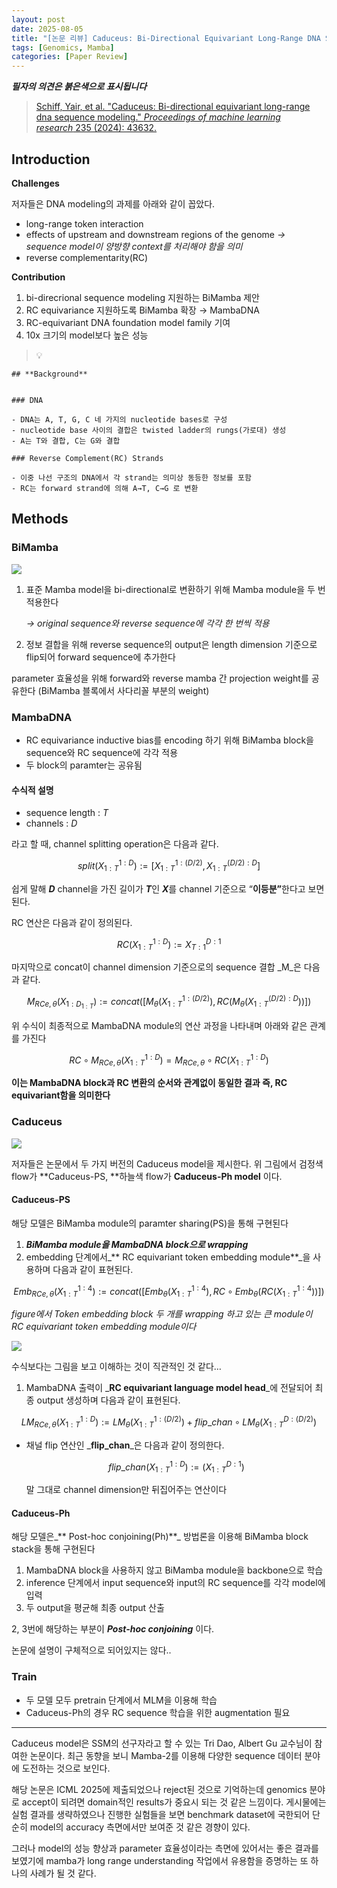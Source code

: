 ```yaml
---
layout: post
date: 2025-08-05
title: "[논문 리뷰] Caduceus: Bi-Directional Equivariant Long-Range DNA Sequence Modeling"
tags: [Genomics, Mamba]
categories: [Paper Review]
---
```


<span class="notion-red">_**필자의 의견은 붉은색으로 표시됩니다**_</span>


> [Schiff, Yair, et al. "Caduceus: Bi-directional equivariant long-range dna sequence modeling." ](https://pmc.ncbi.nlm.nih.gov/articles/PMC12189541/)[_Proceedings of machine learning research_](https://pmc.ncbi.nlm.nih.gov/articles/PMC12189541/)[ 235 (2024): 43632.](https://pmc.ncbi.nlm.nih.gov/articles/PMC12189541/)



## Introduction


**Challenges**


저자들은 DNA modeling의 과제를 아래와 같이 꼽았다.

- long-range token interaction
- effects of upstream and downstream regions of the genome 
_→ sequence model이 양방향 context를 처리해야 함을 의미_
- reverse complementarity(RC)

**Contribution**

1. bi-direcrional sequence modeling 지원하는 BiMamba 제안
1. RC equivariance 지원하도록 BiMamba 확장 → MambaDNA
1. RC-equivariant DNA foundation model family 기여
1. 10x 크기의 model보다 높은 성능

> 💡 


	## **Background**


	### DNA

	- DNA는 A, T, G, C 네 가지의 nucleotide bases로 구성
	- nucleotide base 사이의 결합은 twisted ladder의 rungs(가로대) 생성
	- A는 T와 결합, C는 G와 결합

	### Reverse Complement(RC) Strands

	- 이중 나선 구조의 DNA에서 각 strand는 의미상 동등한 정보를 포함
	- RC는 forward strand에 의해 A→T, C→G 로 변환


## Methods



### BiMamba


![](https://prod-files-secure.s3.us-west-2.amazonaws.com/542b861c-36a8-4051-84e5-8804b6728dba/2c247d59-7815-4980-99f0-8f0d21f445a7/image.png?X-Amz-Algorithm=AWS4-HMAC-SHA256&X-Amz-Content-Sha256=UNSIGNED-PAYLOAD&X-Amz-Credential=ASIAZI2LB466Z6ZXNRAZ%2F20250809%2Fus-west-2%2Fs3%2Faws4_request&X-Amz-Date=20250809T132137Z&X-Amz-Expires=3600&X-Amz-Security-Token=IQoJb3JpZ2luX2VjEIP%2F%2F%2F%2F%2F%2F%2F%2F%2F%2FwEaCXVzLXdlc3QtMiJHMEUCIQCZGv9iGPzENL6ubj79Z7YOeKWfy3DYAyPgFB1lEral4wIgBouy8fiCmt7cLNUYOc8XYtmINOXfdv4R8WiY%2BtPgJCEqiAQIvP%2F%2F%2F%2F%2F%2F%2F%2F%2F%2FARAAGgw2Mzc0MjMxODM4MDUiDCwjbxAjAcTQWh%2FJoSrcA5NfXq%2FgG6cImdq91tAd23vMwcTy8ZpMI0AmPLS7G%2B1Bl%2FiVOwRXSq4%2F2Nr6sQiqCFyN68%2BEAyJostl6ze9b98%2BCNLTtZ1vB%2BLydhLEqSbFSu%2BqUbgV%2F2eJm7aFvW4iEQwSRGsR%2BP4G8%2FdJ5YdhlU7Fmh6VTuurPKGjhcCYFSm7qUGDO1oyKVx35%2Fg6lqxzrZTY39HoWgBYUn%2FQOsFlwdvIxnXHkERM23uibuqoXjGwzkwKLZfY9OKwtzAmQjRFBbUDEcg0dsGTNC9P2nT2zehZuh4%2FWYWOlFW375eEYD2ugRE902WLOrSMS4ODpZAa4Oj6gx1ZNfrsPzpVCBUyB2gUdixDwqlqTajNvcmqpDZ8gblQbEx4ca3mGJlknUDiLf2pDI8gbBQyhFnsHknFhgRt90lJYNAJaSs0rN6DawZbHP0%2FUA6jb5PpcyDnQgaUMyODVk3TTHhlMJe4yYr%2BFG065CKna6yhculStA73%2FHGem6MpdhnBgLyVE7vp8u%2BdpyAsOdmBv0m5%2BzMgzkuzyX%2B20BD4CV%2F0UC293BsvkpsfXTZ7AltibI0wumA6xY%2BNmlClcSQGOWRCKhojfr%2FIgh7XbmzdnMoOgz0iQybOrznr0MRKeE63DI0WxG3DmMLHM3MQGOqUBj8chipjE1WzuTpVEQAMGAUmABwk7AzwWZxA65Y6JGknvnRZQni5eRBjKPUlp5VqbHs6OCBSLP4xlqxFKxzhtB%2BrgmFq88F6nUb6fmWWh86cmvHV538QW0uS32qtnUtFWmnszaM1am5l8s0cfNhkau4zUsTe8NRn8qxz%2FP65cHgiGICPkHFQKRNLHxKuCmQGIeMls3M4gwFDzYtxQZ%2Fl2OEgHsvXc&X-Amz-Signature=0b4752897b5778cb52ff2b786f7a36d331bd75a1a9861d6c07e608b2716a15cb&X-Amz-SignedHeaders=host&x-amz-checksum-mode=ENABLED&x-id=GetObject)

1. 표준 Mamba model을 bi-directional로 변환하기 위해 Mamba module을 두 번 적용한다

	_→ original sequence와 reverse sequence에 각각 한 번씩 적용_

1. 정보 결합을 위해 reverse sequence의 output은 length dimension 기준으로 flip되어 forward sequence에 추가한다

parameter 효율성을 위해 forward와 reverse mamba 간 projection weight를 공유한다 (BiMamba 블록에서 사다리꼴 부분의 weight)



### MambaDNA

- RC equivariance inductive bias를 encoding 하기 위해 BiMamba block을 sequence와 RC sequence에 각각 적용
- 두 block의 paramter는 공유됨


#### 수식적 설명

- sequence length : _T_
- channels : _D_

라고 할 때,  channel splitting operation은 다음과 같다.


$$
split(X^{1:D}_{1:T}):=[X^{1:(D/2)}_{1:T},X^{(D/2):D}_{1:T}]
$$


<span class="notion-red">쉽게 말해 </span><span class="notion-red">_**D**_</span><span class="notion-red"> channel을 가진 길이가 </span><span class="notion-red">_**T**_</span><span class="notion-red">인 </span><span class="notion-red">_**X**_</span><span class="notion-red">를 channel 기준으로 “</span><span class="notion-red">**이등분”**</span><span class="notion-red">한다고 보면 된다.</span>


RC 연산은 다음과 같이 정의된다.


$$
RC(X^{1:D}_{1:T}):=X^{D:1}_{T:1}
$$


마지막으로 concat이 channel dimension 기준으로의 sequence 결합 _M_은 다음과 같다.


$$
M_{RCe,\theta}(X_{1:D_{1:T}}):=concat([M_{\theta}(X^{1:(D/2)}_{1:T}),RC(M_{\theta}(X^{(D/2):D}_{1:T}))])
$$


위 수식이 최종적으로 MambaDNA module의 연산 과정을 나타내며 아래와 같은 관계를 가진다


$$
RC\circ M_{RCe,\theta}(X^{1:D}_{1:T}) = M_{RCe,\theta} \circ RC(X^{1:D}_{1:T})
$$


**이는 MambaDNA block과 RC 변환의 순서와 관계없이 동일한 결과 즉, RC equivariant함을 의미한다**



### Caduceus


![](https://prod-files-secure.s3.us-west-2.amazonaws.com/542b861c-36a8-4051-84e5-8804b6728dba/f94a60d7-8145-473b-aef9-7c68d3ec604a/image.png?X-Amz-Algorithm=AWS4-HMAC-SHA256&X-Amz-Content-Sha256=UNSIGNED-PAYLOAD&X-Amz-Credential=ASIAZI2LB466Z6ZXNRAZ%2F20250809%2Fus-west-2%2Fs3%2Faws4_request&X-Amz-Date=20250809T132137Z&X-Amz-Expires=3600&X-Amz-Security-Token=IQoJb3JpZ2luX2VjEIP%2F%2F%2F%2F%2F%2F%2F%2F%2F%2FwEaCXVzLXdlc3QtMiJHMEUCIQCZGv9iGPzENL6ubj79Z7YOeKWfy3DYAyPgFB1lEral4wIgBouy8fiCmt7cLNUYOc8XYtmINOXfdv4R8WiY%2BtPgJCEqiAQIvP%2F%2F%2F%2F%2F%2F%2F%2F%2F%2FARAAGgw2Mzc0MjMxODM4MDUiDCwjbxAjAcTQWh%2FJoSrcA5NfXq%2FgG6cImdq91tAd23vMwcTy8ZpMI0AmPLS7G%2B1Bl%2FiVOwRXSq4%2F2Nr6sQiqCFyN68%2BEAyJostl6ze9b98%2BCNLTtZ1vB%2BLydhLEqSbFSu%2BqUbgV%2F2eJm7aFvW4iEQwSRGsR%2BP4G8%2FdJ5YdhlU7Fmh6VTuurPKGjhcCYFSm7qUGDO1oyKVx35%2Fg6lqxzrZTY39HoWgBYUn%2FQOsFlwdvIxnXHkERM23uibuqoXjGwzkwKLZfY9OKwtzAmQjRFBbUDEcg0dsGTNC9P2nT2zehZuh4%2FWYWOlFW375eEYD2ugRE902WLOrSMS4ODpZAa4Oj6gx1ZNfrsPzpVCBUyB2gUdixDwqlqTajNvcmqpDZ8gblQbEx4ca3mGJlknUDiLf2pDI8gbBQyhFnsHknFhgRt90lJYNAJaSs0rN6DawZbHP0%2FUA6jb5PpcyDnQgaUMyODVk3TTHhlMJe4yYr%2BFG065CKna6yhculStA73%2FHGem6MpdhnBgLyVE7vp8u%2BdpyAsOdmBv0m5%2BzMgzkuzyX%2B20BD4CV%2F0UC293BsvkpsfXTZ7AltibI0wumA6xY%2BNmlClcSQGOWRCKhojfr%2FIgh7XbmzdnMoOgz0iQybOrznr0MRKeE63DI0WxG3DmMLHM3MQGOqUBj8chipjE1WzuTpVEQAMGAUmABwk7AzwWZxA65Y6JGknvnRZQni5eRBjKPUlp5VqbHs6OCBSLP4xlqxFKxzhtB%2BrgmFq88F6nUb6fmWWh86cmvHV538QW0uS32qtnUtFWmnszaM1am5l8s0cfNhkau4zUsTe8NRn8qxz%2FP65cHgiGICPkHFQKRNLHxKuCmQGIeMls3M4gwFDzYtxQZ%2Fl2OEgHsvXc&X-Amz-Signature=9339700acf005468a2f7c1883a4a8c05a1b8b6a25d40fdfbb513d2507819e872&X-Amz-SignedHeaders=host&x-amz-checksum-mode=ENABLED&x-id=GetObject)


저자들은 논문에서 두 가지 버전의 Caduceus model을 제시한다. 위 그림에서 검정색 flow가 **Caduceus-PS, **하늘색 flow가 **Caduceus-Ph model** 이다.



#### Caduceus-PS


해당 모델은 BiMamba module의 paramter sharing(PS)을 통해 구현된다

1. _**BiMamba module을 MambaDNA block으로 wrapping**_
1. embedding 단계에서_** RC equivariant token embedding module**_을 사용하며 다음과 같이 표현된다.

$$
Emb_{RCe,\theta}(X^{1:4}_{1:T}):=concat([Emb_{\theta}(X^{1:4}_{1:T}),RC \circ Emb_{\theta}(RC(X^{1:4}_{1:T}))])
$$


_figure에서 Token embedding block 두 개를 wrapping 하고 있는 큰 module이 RC equivariant token embedding module이다_


![](https://prod-files-secure.s3.us-west-2.amazonaws.com/542b861c-36a8-4051-84e5-8804b6728dba/b175e4da-71eb-4e91-8c23-a06dabe673c9/image.png?X-Amz-Algorithm=AWS4-HMAC-SHA256&X-Amz-Content-Sha256=UNSIGNED-PAYLOAD&X-Amz-Credential=ASIAZI2LB466Z6ZXNRAZ%2F20250809%2Fus-west-2%2Fs3%2Faws4_request&X-Amz-Date=20250809T132137Z&X-Amz-Expires=3600&X-Amz-Security-Token=IQoJb3JpZ2luX2VjEIP%2F%2F%2F%2F%2F%2F%2F%2F%2F%2FwEaCXVzLXdlc3QtMiJHMEUCIQCZGv9iGPzENL6ubj79Z7YOeKWfy3DYAyPgFB1lEral4wIgBouy8fiCmt7cLNUYOc8XYtmINOXfdv4R8WiY%2BtPgJCEqiAQIvP%2F%2F%2F%2F%2F%2F%2F%2F%2F%2FARAAGgw2Mzc0MjMxODM4MDUiDCwjbxAjAcTQWh%2FJoSrcA5NfXq%2FgG6cImdq91tAd23vMwcTy8ZpMI0AmPLS7G%2B1Bl%2FiVOwRXSq4%2F2Nr6sQiqCFyN68%2BEAyJostl6ze9b98%2BCNLTtZ1vB%2BLydhLEqSbFSu%2BqUbgV%2F2eJm7aFvW4iEQwSRGsR%2BP4G8%2FdJ5YdhlU7Fmh6VTuurPKGjhcCYFSm7qUGDO1oyKVx35%2Fg6lqxzrZTY39HoWgBYUn%2FQOsFlwdvIxnXHkERM23uibuqoXjGwzkwKLZfY9OKwtzAmQjRFBbUDEcg0dsGTNC9P2nT2zehZuh4%2FWYWOlFW375eEYD2ugRE902WLOrSMS4ODpZAa4Oj6gx1ZNfrsPzpVCBUyB2gUdixDwqlqTajNvcmqpDZ8gblQbEx4ca3mGJlknUDiLf2pDI8gbBQyhFnsHknFhgRt90lJYNAJaSs0rN6DawZbHP0%2FUA6jb5PpcyDnQgaUMyODVk3TTHhlMJe4yYr%2BFG065CKna6yhculStA73%2FHGem6MpdhnBgLyVE7vp8u%2BdpyAsOdmBv0m5%2BzMgzkuzyX%2B20BD4CV%2F0UC293BsvkpsfXTZ7AltibI0wumA6xY%2BNmlClcSQGOWRCKhojfr%2FIgh7XbmzdnMoOgz0iQybOrznr0MRKeE63DI0WxG3DmMLHM3MQGOqUBj8chipjE1WzuTpVEQAMGAUmABwk7AzwWZxA65Y6JGknvnRZQni5eRBjKPUlp5VqbHs6OCBSLP4xlqxFKxzhtB%2BrgmFq88F6nUb6fmWWh86cmvHV538QW0uS32qtnUtFWmnszaM1am5l8s0cfNhkau4zUsTe8NRn8qxz%2FP65cHgiGICPkHFQKRNLHxKuCmQGIeMls3M4gwFDzYtxQZ%2Fl2OEgHsvXc&X-Amz-Signature=2383e9560fea7a92de2bbb756e9b06184c13edd7d291bc81e77d9c6d2c7d7713&X-Amz-SignedHeaders=host&x-amz-checksum-mode=ENABLED&x-id=GetObject)


<span class="notion-red">수식보다는 그림을 보고 이해하는 것이 직관적인 것 같다…</span>

1. MambaDNA 출력이 _**RC equivariant language model head**_에 전달되어 최종 output 생성하며 다음과 같이 표현된다.

$$
LM_{RCe,\theta}(X^{1:D}_{1:T}):= LM_{\theta}(X^{1:(D/2)}_{1:T})+flip\_chan\circ LM_{\theta}(X^{D:(D/2)}_{1:T})
$$

- 채널 flip 연산인 _**flip\_chan**_은 다음과 같이 정의한다.

	$$
	flip\_chan(X^{1:D}_{1:T}):=(X^{D:1}_{1:T})
	$$


	말 그대로 channel dimension만 뒤집어주는 연산이다



#### Caduceus-Ph


해당 모델은_** Post-hoc conjoining(Ph)**_ 방법론을 이용해 BiMamba block stack을 통해 구현된다

1. MambaDNA block을 사용하지 않고 BiMamba module을 backbone으로 학습
1. inference 단계에서 input sequence와 input의 RC sequence를 각각 model에 입력
1. 두 output을 평균해 최종 output 산출

2, 3번에 해당하는 부분이 _**Post-hoc conjoining**_ 이다.


<span class="notion-red">논문에 설명이 구체적으로 되어있지는 않다..</span>



### Train

- 두 모델 모두 pretrain 단계에서 MLM을 이용해 학습
- Caduceus-Ph의 경우 RC sequence 학습을 위한 augmentation 필요

---


<span class="notion-red">Caduceus model은 SSM의 선구자라고 할 수 있는 Tri Dao, Albert Gu 교수님이 참여한 논문이다. 최근 동향을 보니 Mamba-2를 이용해 다양한 sequence 데이터 분야에 도전하는 것으로 보인다.</span>


<span class="notion-red">해당 논문은 ICML 2025에 제출되었으나 reject된 것으로 기억하는데 genomics 분야로 accept이 되려면 domain적인 results가 중요시 되는 것 같은 느낌이다. 게시물에는 실험 결과를 생략하였으나 진행한 실험들을 보면 benchmark dataset에 국한되어 단순히 model의 accuracy 측면에서만 보여준 것 같은 경향이 있다.</span>


<span class="notion-red">그러나 model의 성능 향상과 parameter 효율성이라는 측면에 있어서는 좋은 결과를 보였기에 mamba가 long range understanding 작업에서 유용함을 증명하는 또 하나의 사례가 될 것 같다.</span>

